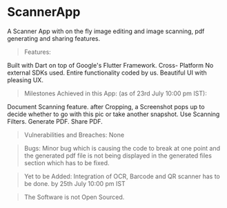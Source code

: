 # ScannerApp
A Scanner App with on the fly image editing and image scanning, pdf generating and sharing features.



>Features:

Built with Dart on top of Google's Flutter Framework.
Cross- Platform
No external SDKs used.
Entire functionality coded by us.
Beautiful UI with pleasing UX.


>Milestones Achieved in this App: (as of 23rd July 10:00 pm IST):

Document Scanning feature. 
after Cropping, a Screenshot pops up to decide whether to go with this pic or take another snapshot.
Use Scanning Filters.
Generate PDF.
Share PDF.

>Vulnerabilities and Breaches:
None

>Bugs:
Minor bug which is causing the code to break at one point and the generated pdf file is not being displayed in the generated files section which has to be fixed.


>Yet to be Added:
Integration of OCR, Barcode and QR scanner has to be done. by 25th July 10:00 pm IST


>The Software is not Open Sourced.

